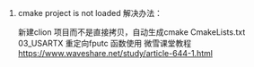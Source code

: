 1. cmake project is not loaded 解决办法：

   新建clion 项目而不是直接拷贝，自动生成cmake CmakeLists.txt
   03_USARTX 重定向fputc 函数使用 微雪课堂教程 https://www.waveshare.net/study/article-644-1.html
   

